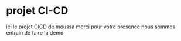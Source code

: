 # projet CI-CD
ici le projet CICD de moussa
merci pour votre présence
 nous sommes entrain de faire la demo
